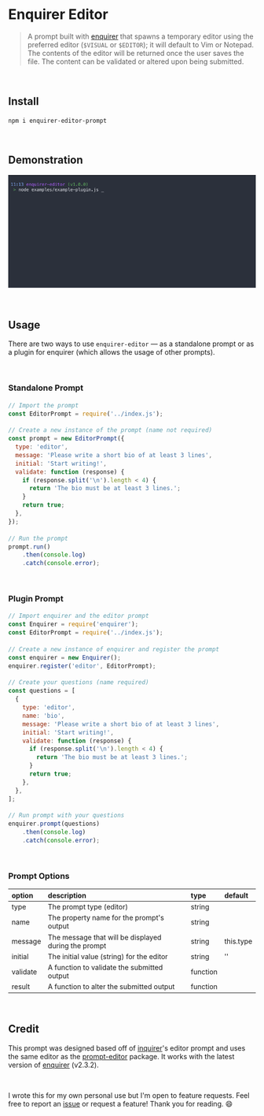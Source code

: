 # Enquirer Editor

> A prompt built with [enquirer](https://www.npmjs.com/package/enquirer) that spawns a temporary editor using the preferred editor (`$VISUAL` or `$EDITOR`); it will default to Vim or Notepad. The contents of the editor will be returned once the user saves the file. The content can be validated or altered upon being submitted.

&nbsp;

## **Install**

```
npm i enquirer-editor-prompt
```

&nbsp;

## **Demonstration**

![Editor Preview](./resources/editor.gif)

&nbsp;

## **Usage**

There are two ways to use `enquirer-editor` — as a standalone prompt or as a plugin for enquirer (which allows the usage of other prompts).

&nbsp;

### **Standalone Prompt**
```javascript
// Import the prompt
const EditorPrompt = require('../index.js');

// Create a new instance of the prompt (name not required)
const prompt = new EditorPrompt({
  type: 'editor',
  message: 'Please write a short bio of at least 3 lines',
  initial: 'Start writing!',
  validate: function (response) {
    if (response.split('\n').length < 4) {
      return 'The bio must be at least 3 lines.';
    }
    return true;
  },
});

// Run the prompt
prompt.run()
    .then(console.log)
    .catch(console.error);

```
&nbsp;

### **Plugin Prompt**
```javascript
// Import enquirer and the editor prompt
const Enquirer = require('enquirer');
const EditorPrompt = require('../index.js');

// Create a new instance of enquirer and register the prompt
const enquirer = new Enquirer();
enquirer.register('editor', EditorPrompt);

// Create your questions (name required)
const questions = [
  {
    type: 'editor',
    name: 'bio',
    message: 'Please write a short bio of at least 3 lines',
    initial: 'Start writing!',
    validate: function (response) {
      if (response.split('\n').length < 4) {
        return 'The bio must be at least 3 lines.';
      }
      return true;
    },
  },
];

// Run prompt with your questions
enquirer.prompt(questions)
    .then(console.log)
    .catch(console.error);
```

&nbsp;

### **Prompt Options**

| option | description | type | default |
| :--- | :--- | :--- | :--- |
| type | The prompt type (editor) | string | |
| name | The property name for the prompt's output | string | |
| message | The message that will be displayed during the prompt | string | this.type |
| initial | The initial value (string) for the editor | string | '' |
| validate | A function to validate the submitted output | function | |
| result | A function to alter the submitted output | function | |

&nbsp;

## **Credit**

This prompt was designed based off of [inquirer](https://www.npmjs.com/package/inquirer)'s editor prompt and uses the same editor as the [prompt-editor](https://www.npmjs.com/package/prompt-editor) package. It works with the latest version of [enquirer](https://www.npmjs.com/package/enquirer) (v2.3.2).

&nbsp;

I wrote this for my own personal use but I'm open to feature requests. Feel free to report an [issue](https://github.com/ginsm/enquirer-editor/issues) or request a feature! Thank you for reading. 😄